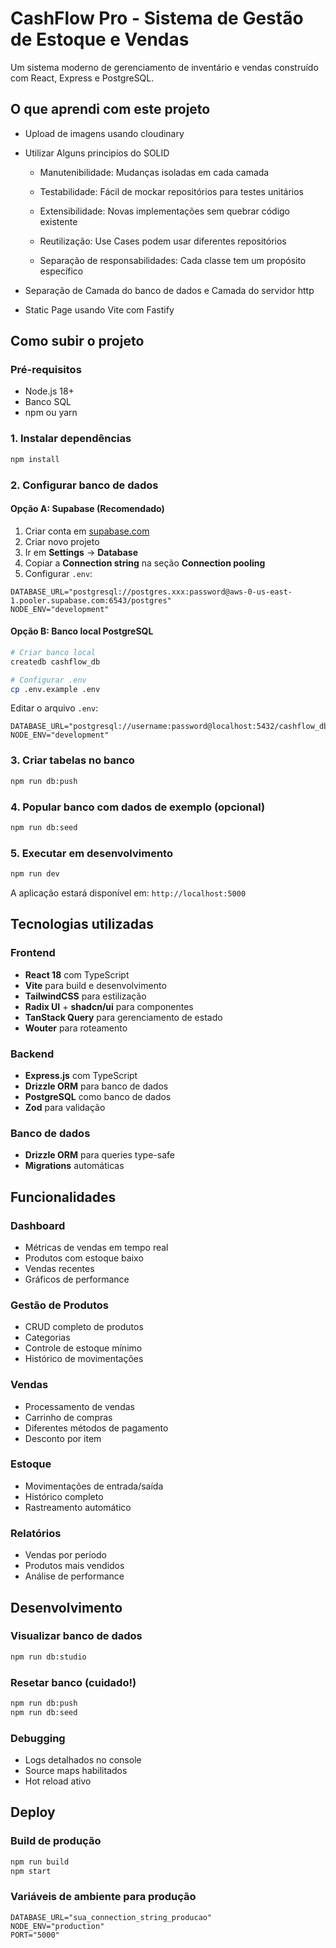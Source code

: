 # CashFlow Pro - Sistema de Gestão de Estoque e Vendas

Um sistema moderno de gerenciamento de inventário e vendas construído com React, Express e PostgreSQL.

## O que aprendi com este projeto

- Upload de imagens usando cloudinary

- Utilizar Alguns principíos do SOLID

  - Manutenibilidade: Mudanças isoladas em cada camada

  - Testabilidade: Fácil de mockar repositórios para testes unitários

  - Extensibilidade: Novas implementações sem quebrar código existente

  - Reutilização: Use Cases podem usar diferentes repositórios

  - Separação de responsabilidades: Cada classe tem um propósito específico

- Separação de Camada do banco de dados e Camada do servidor http

- Static Page usando Vite com Fastify

## Como subir o projeto

### Pré-requisitos

- Node.js 18+
- Banco SQL
- npm ou yarn

### 1. Instalar dependências

```bash
npm install
```

### 2. Configurar banco de dados

#### Opção A: Supabase (Recomendado)

1. Criar conta em [supabase.com](https://supabase.com)
2. Criar novo projeto
3. Ir em **Settings** → **Database**
4. Copiar a **Connection string** na seção **Connection pooling**
5. Configurar `.env`:

```env
DATABASE_URL="postgresql://postgres.xxx:password@aws-0-us-east-1.pooler.supabase.com:6543/postgres"
NODE_ENV="development"
```

#### Opção B: Banco local PostgreSQL

```bash
# Criar banco local
createdb cashflow_db

# Configurar .env
cp .env.example .env
```

Editar o arquivo `.env`:

```env
DATABASE_URL="postgresql://username:password@localhost:5432/cashflow_db"
NODE_ENV="development"
```

### 3. Criar tabelas no banco

```bash
npm run db:push
```

### 4. Popular banco com dados de exemplo (opcional)

```bash
npm run db:seed
```

### 5. Executar em desenvolvimento

```bash
npm run dev
```

A aplicação estará disponível em: `http://localhost:5000`

## Tecnologias utilizadas

### Frontend

- **React 18** com TypeScript
- **Vite** para build e desenvolvimento
- **TailwindCSS** para estilização
- **Radix UI** + **shadcn/ui** para componentes
- **TanStack Query** para gerenciamento de estado
- **Wouter** para roteamento

### Backend

- **Express.js** com TypeScript
- **Drizzle ORM** para banco de dados
- **PostgreSQL** como banco de dados
- **Zod** para validação

### Banco de dados

- **Drizzle ORM** para queries type-safe
- **Migrations** automáticas

## Funcionalidades

### Dashboard

- Métricas de vendas em tempo real
- Produtos com estoque baixo
- Vendas recentes
- Gráficos de performance

### Gestão de Produtos

- CRUD completo de produtos
- Categorias
- Controle de estoque mínimo
- Histórico de movimentações

### Vendas

- Processamento de vendas
- Carrinho de compras
- Diferentes métodos de pagamento
- Desconto por item

### Estoque

- Movimentações de entrada/saída
- Histórico completo
- Rastreamento automático

### Relatórios

- Vendas por período
- Produtos mais vendidos
- Análise de performance

## Desenvolvimento

### Visualizar banco de dados

```bash
npm run db:studio
```

### Resetar banco (cuidado!)

```bash
npm run db:push
npm run db:seed
```

### Debugging

- Logs detalhados no console
- Source maps habilitados
- Hot reload ativo

## Deploy

### Build de produção

```bash
npm run build
npm start
```

### Variáveis de ambiente para produção

```env
DATABASE_URL="sua_connection_string_producao"
NODE_ENV="production"
PORT="5000"
```
